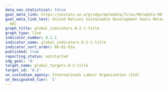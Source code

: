 ```yaml
---
data_non_statistical: false
goal_meta_link: https://unstats.un.org/sdgs/metadata/files/Metadata-08-02-01.pdf
goal_meta_link_text: United Nations Sustainable Development Goals Metadata (PDF 384
  KB)
graph_title: global_indicators.8-2-1-title
graph_type: line
indicator_number: 8.2.1
indicator_name: global_indicators.8-2-1-title
indicator_sort_order: 08-02-01a
published: true
reporting_status: notstarted
sdg_goal: '8'
target_name: global_targets.8-2-title
target_id: '8.2'
un_custodian_agency: International Labour Organization (ILO)
un_designated_tier: '1'
---
```

